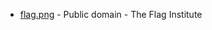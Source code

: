 * [flag.png](https://en.wikipedia.org/wiki/File:Flag_of_Isle_of_Portland.gif) - Public domain - The Flag Institute
